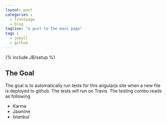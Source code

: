 ```yaml
---
layout: post
categories :
  - frontpage
  - blog
tagline: "a post to the main page"
tags : 
  - jekyll
  - github
---
```

{% include JB/setup %}

## The Goal
The goal is to automatically run tests for this angularjs site when a new file is deployed to github. The tests will run on Travis. The testing combo reads as following
 * Karma
 * Jasmine
 * Istanbul